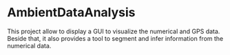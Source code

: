 # AmbientDataAnalysis
This project allow to display a GUI to visualize the numerical and GPS data. Beside that, it also provides a tool to segment and infer information from the numerical data. 
